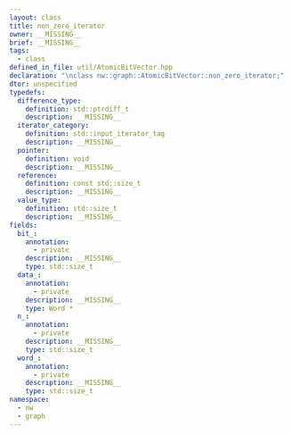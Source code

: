 ```yaml
---
layout: class
title: non_zero_iterator
owner: __MISSING__
brief: __MISSING__
tags:
  - class
defined_in_file: util/AtomicBitVector.hpp
declaration: "\nclass nw::graph::AtomicBitVector::non_zero_iterator;"
dtor: unspecified
typedefs:
  difference_type:
    definition: std::ptrdiff_t
    description: __MISSING__
  iterator_category:
    definition: std::input_iterator_tag
    description: __MISSING__
  pointer:
    definition: void
    description: __MISSING__
  reference:
    definition: const std::size_t
    description: __MISSING__
  value_type:
    definition: std::size_t
    description: __MISSING__
fields:
  bit_:
    annotation:
      - private
    description: __MISSING__
    type: std::size_t
  data_:
    annotation:
      - private
    description: __MISSING__
    type: Word *
  n_:
    annotation:
      - private
    description: __MISSING__
    type: std::size_t
  word_:
    annotation:
      - private
    description: __MISSING__
    type: std::size_t
namespace:
  - nw
  - graph
---
```

